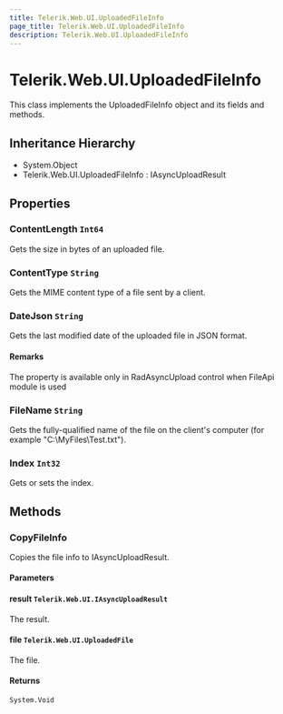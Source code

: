 ```yaml
---
title: Telerik.Web.UI.UploadedFileInfo
page_title: Telerik.Web.UI.UploadedFileInfo
description: Telerik.Web.UI.UploadedFileInfo
---
```


# Telerik.Web.UI.UploadedFileInfo

This class implements the UploadedFileInfo object and its fields and methods.

## Inheritance Hierarchy

* System.Object
* Telerik.Web.UI.UploadedFileInfo : IAsyncUploadResult

## Properties

###  ContentLength `Int64`

Gets the size in bytes of an uploaded file.

###  ContentType `String`

Gets the MIME content type of a file sent by a client.

###  DateJson `String`

Gets the last modified date of the uploaded file in JSON format.

#### Remarks
The property is available only in RadAsyncUpload control when FileApi module is used

###  FileName `String`

Gets the fully-qualified name of the file on the client's computer (for example
            "C:\MyFiles\Test.txt").

###  Index `Int32`

Gets or sets the index.

## Methods

###  CopyFileInfo

Copies the file info to IAsyncUploadResult.

#### Parameters

#### result `Telerik.Web.UI.IAsyncUploadResult`

The result.

#### file `Telerik.Web.UI.UploadedFile`

The file.

#### Returns

`System.Void` 

